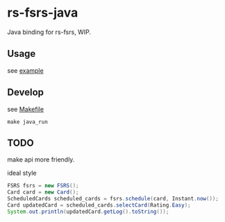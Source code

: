 # rs-fsrs-java

Java binding for rs-fsrs, WIP.

## Usage

see [example](./com/example/fsrs/FSRS.java)

## Develop

see [Makefile](./Makefile)

```
make java_run
```

## TODO

make api more friendly.

ideal style

```java
FSRS fsrs = new FSRS();
Card card = new Card();
ScheduledCards scheduled_cards = fsrs.schedule(card, Instant.now());
Card updatedCard = scheduled_cards.selectCard(Rating.Easy);
System.out.println(updatedCard.getLog().toString());
```
